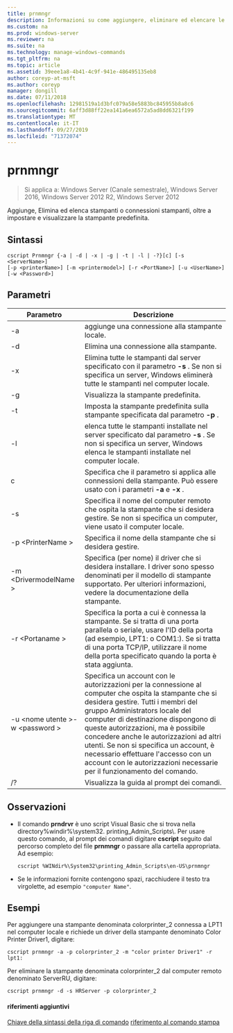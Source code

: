 ```yaml
---
title: prnmngr
description: Informazioni su come aggiungere, eliminare ed elencare le stampanti e le connessioni.
ms.custom: na
ms.prod: windows-server
ms.reviewer: na
ms.suite: na
ms.technology: manage-windows-commands
ms.tgt_pltfrm: na
ms.topic: article
ms.assetid: 39eee1a8-4b41-4c9f-941e-486495135eb8
author: coreyp-at-msft
ms.author: coreyp
manager: dongill
ms.date: 07/11/2018
ms.openlocfilehash: 12981519a1d3bfc079a58e5883bc845955b8a8c6
ms.sourcegitcommit: 6aff3d88ff22ea141a6ea6572a5ad8dd6321f199
ms.translationtype: MT
ms.contentlocale: it-IT
ms.lasthandoff: 09/27/2019
ms.locfileid: "71372074"
---
```

# <a name="prnmngr"></a>prnmngr

>Si applica a: Windows Server (Canale semestrale), Windows Server 2016, Windows Server 2012 R2, Windows Server 2012

Aggiunge, Elimina ed elenca stampanti o connessioni stampanti, oltre a impostare e visualizzare la stampante predefinita.

## <a name="syntax"></a>Sintassi
```
cscript Prnmngr {-a | -d | -x | -g | -t | -l | -?}[c] [-s <ServerName>] 
[-p <printerName>] [-m <printermodel>] [-r <PortName>] [-u <UserName>] 
[-w <Password>]
```

## <a name="parameters"></a>Parametri

|           Parametro           |                                                                                                                                                                                        Descrizione                                                                                                                                                                                        |
|-------------------------------|-------------------------------------------------------------------------------------------------------------------------------------------------------------------------------------------------------------------------------------------------------------------------------------------------------------------------------------------------------------------------------------------|
|              -a               |                                                                                                                                                                             aggiunge una connessione alla stampante locale.                                                                                                                                                                              |
|              -d               |                                                                                                                                                                               Elimina una connessione alla stampante.                                                                                                                                                                               |
|              -x               |                                                                                                               Elimina tutte le stampanti dal server specificato con il parametro **-s** . Se non si specifica un server, Windows eliminerà tutte le stampanti nel computer locale.                                                                                                               |
|              -g               |                                                                                                                                                                               Visualizza la stampante predefinita.                                                                                                                                                                               |
|              -t               |                                                                                                                                                        Imposta la stampante predefinita sulla stampante specificata dal parametro **-p** .                                                                                                                                                         |
|              -l               |                                                                                                         elenca tutte le stampanti installate nel server specificato dal parametro **-s** . Se non si specifica un server, Windows elenca le stampanti installate nel computer locale.                                                                                                         |
|               c               |                                                                                                                                      Specifica che il parametro si applica alle connessioni della stampante. Può essere usato con i parametri **-a** e **-x** .                                                                                                                                      |
|        -s <ServerName>        |                                                                                                                  Specifica il nome del computer remoto che ospita la stampante che si desidera gestire. Se non si specifica un computer, viene usato il computer locale.                                                                                                                  |
|       -p \<PrinterName >       |                                                                                                                                                                Specifica il nome della stampante che si desidera gestire.                                                                                                                                                                 |
|     -m \<DrivermodelName >     |                                                                                                          Specifica (per nome) il driver che si desidera installare. I driver sono spesso denominati per il modello di stampante supportato. Per ulteriori informazioni, vedere la documentazione della stampante.                                                                                                           |
|        -r \<Portaname >         |                                                                         Specifica la porta a cui è connessa la stampante. Se si tratta di una porta parallela o seriale, usare l'ID della porta (ad esempio, LPT1: o COM1:). Se si tratta di una porta TCP/IP, utilizzare il nome della porta specificato quando la porta è stata aggiunta.                                                                          |
| -u \<nome utente >-w \<password > | Specifica un account con le autorizzazioni per la connessione al computer che ospita la stampante che si desidera gestire. Tutti i membri del gruppo Administrators locale del computer di destinazione dispongono di queste autorizzazioni, ma è possibile concedere anche le autorizzazioni ad altri utenti. Se non si specifica un account, è necessario effettuare l'accesso con un account con le autorizzazioni necessarie per il funzionamento del comando. |
|              /?               |                                                                                                                                                                           Visualizza la guida al prompt dei comandi.                                                                                                                                                                            |

## <a name="remarks"></a>Osservazioni
-   Il comando **prndrvr** è uno script Visual Basic che si trova nella directory%windir%\system32\. printing_Admin_Scripts\\<language>. Per usare questo comando, al prompt dei comandi digitare **cscript** seguito dal percorso completo del file **prnmngr** o passare alla cartella appropriata. Ad esempio:
    ```
    cscript %WINdir%\System32\printing_Admin_Scripts\en-US\prnmngr
    ```
-   Se le informazioni fornite contengono spazi, racchiudere il testo tra virgolette, ad esempio `"computer Name"`.

## <a name="BKMK_examples"></a>Esempi
Per aggiungere una stampante denominata colorprinter_2 connessa a LPT1 nel computer locale e richiede un driver della stampante denominato Color Printer Driver1, digitare:
```
cscript prnmngr -a -p colorprinter_2 -m "color printer Driver1" -r lpt1:
```
Per eliminare la stampante denominata colorprinter_2 dal computer remoto denominato ServerRU, digitare:
```
cscript prnmngr -d -s HRServer -p colorprinter_2 
```

#### <a name="additional-references"></a>riferimenti aggiuntivi
[Chiave della sintassi della riga di comando](command-line-syntax-key.md)
[riferimento al comando stampa](print-command-reference.md)

